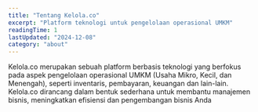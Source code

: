 ```yaml
---
title: "Tentang Kelola.co"
excerpt: "Platform teknologi untuk pengelolaan operasional UMKM"
readingTime: 1
lastUpdated: "2024-12-08"
category: "about"
---
```


Kelola.co merupakan sebuah platform berbasis teknologi yang berfokus pada aspek pengelolaan operasional UMKM (Usaha Mikro, Kecil, dan Menengah), seperti inventaris, pembayaran, keuangan dan lain-lain. Kelola.co dirancang dalam bentuk sederhana untuk membantu manajemen bisnis, meningkatkan efisiensi dan pengembangan bisnis Anda